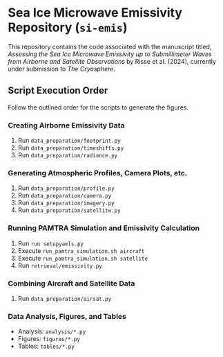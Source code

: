 # Sea Ice Microwave Emissivity Repository (`si-emis`)

This repository contains the code associated with the manuscript titled, 
*Assessing the Sea Ice Microwave Emissivity up to Submillimeter Waves from 
Airborne and Satellite Observations* by Risse et al. (2024), currently under 
submission to *The Cryosphere*.

## Script Execution Order

Follow the outlined order for the scripts to generate the figures.

### Creating Airborne Emissivity Data

1. Run `data_preparation/footprint.py`
2. Run `data_preparation/timeshifts.py`
3. Run `data_preparation/radiance.py`

### Generating Atmospheric Profiles, Camera Plots, etc.

1. Run `data_preparation/profile.py`
2. Run `data_preparation/camera.py`
3. Run `data_preparation/imagery.py`
4. Run `data_preparation/satellite.py`

### Running PAMTRA Simulation and Emissivity Calculation

1. Run `run setupyamls.py`
2. Execute `run_pamtra_simulation.sh aircraft`
3. Execute `run_pamtra_simulation.sh satellite`
4. Run `retrieval/emissivity.py`

### Combining Aircraft and Satellite Data

1. Run `data_preparation/airsat.py`

### Data Analysis, Figures, and Tables

- Analysis: `analysis/*.py`
- Figures: `figures/*.py`
- Tables: `tables/*.py`
